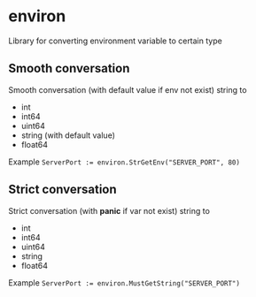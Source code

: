# environ #

Library for converting environment variable to certain type

## Smooth conversation #
Smooth conversation (with default value if env not exist) string to
- int
- int64
- uint64
- string (with default value)
- float64

Example
`ServerPort := environ.StrGetEnv("SERVER_PORT", 80)`

## Strict conversation #
Strict conversation (with **panic** if var not exist) string to
- int
- int64
- uint64
- string
- float64

Example
`ServerPort := environ.MustGetString("SERVER_PORT")`

